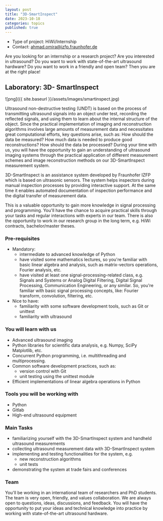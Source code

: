 ```yaml
---
layout: post
title: "3D-SmartInspect"
date: 2023-10-18
categories: topics
published: true
---
```


- Type of project: HiWi/Internship
- Contact: ahmad.omira@izfp.fraunhofer.de

Are you looking for an internship or a research project? Are you interested in ultrasound? Do you want to work with state-of-the-art ultrasound hardware? Do you want to work in a friendly and open team? Then you are at the right place!


## Laboratory: 3D- SmartInspect
![png]({{ site.baseurl }}/assets/images/smartinspect.jpg)

Ultrasound non-destructive testing (UNDT) is based on the process of transmitting ultrasound signals into an object under test, recording the reflected signals, and using them to learn about the internal structure of the object. Since the practical implementation of imaging and reconstruction algorithms involves large amounts of measurement data and necessitates great computational efforts, key questions arise, such as: How should the data be measured? How much data is needed to produce good reconstructions? How should the data be processed? During your time with us, you will have the opportunity to gain an understanding of ultrasound imaging systems through the practical application of different measurement schemes and image reconstruction methods on our 3D-SmartInspect measurement system.

3D-SmartInspect is an assistance system developed by Fraunhofer IZFP which is based on ultrasonic sensors. The system helps inspectors during manual inspection processes by providing interactive support. At the same time it enables automated documentation of inspection performance and the digital transfer of measurement data. 

This is a valuable opportunity to gain more knowledge in signal processing and programming. You'll have the chance to acquire practical skills through your tasks and regular interactions with experts in our team. There is also the opportunity to work in our research group in the long term, e.g. HiWi contracts, bachelor/master theses.


### Pre-requisites
* Mandatory: 
  * intermediate to advanced knowledge of Python
  * have visited some mathematics lectures, so you're familiar with basic linear algebra and analysis, such as matrix-vectors operations, Fourier analysis, etc.
  * have visited at least one signal-processing-related class, e.g. Signals and Systems or Analog Digital Filtering, Digital Signal Processing, Communication Engineering, or any similar. So, you're familiar with basic signal processing concepts, like: Fourier transform, convolution, filtering, etc.
* Nice to have:
  * familiarity with some software development tools, such as Git or unittest
  * familiarity with ultrasound

### You will learn with us
* Advanced ultrasound imaging
* Python libraries for scientific data analysis, e.g. Numpy, SciPy Matplotlib, etc.
* Concurrent Python programming, i.e. multithreading and multiprocessing.
* Common software development practices, such as:
  * version control with Git
  * unit testing using the unittest module
* Efficient implementations of linear algebra operations in Python

### Tools you will be working with
* Python
* Gitlab
* High-end ultrasound equipment


### Main Tasks
* familiarizing yourself with the 3D-SmartInspect system and handheld ultrasound measurements
* collecting ultrasound measurement data with 3D-SmartInspect system
* implementing and testing functionalities for the system, e.g.
  * new reconstruction algorithms
  * unit tests
* demonstrating the system at trade fairs and conferences 

### Team
You'll be working in an international team of researchers and PhD students. The team is very open, friendly, and values collaboration. We are always open to questions, ideas, discussions, and feedback. You will have the opportunity to put your ideas and technical knowledge into practice by working with state-of-the-art ultrasound hardware.